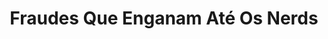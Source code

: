 ---
title: "Fraudes Que Enganam Até Os Nerds"
speaker: "Fernando Guariento"
company: "Serasa Experian"
country: "br"
description: "In this talk, understand how fraud happens, discover your vulnerability and learn how to protect yourself from the most common scams, even if you consider yourself cautious."
eventdate: 2025-05-19T18:00:00-03:00
duration: "1:00"
format: "speech"
inscriptionlink: "https://docs.google.com/forms/d/e/1FAIpQLSf5XcjQ7efJhcrKlIBN3yub-mTlfxjM1SGFpCatmserwBqgpQ/viewform"
ispublic: true
translationKey: "event_fraudes-que-enganam-nerds-fernando-guariento"
---